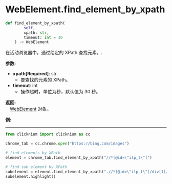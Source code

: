 
# WebElement.find_element_by_xpath
```python
def find_element_by_xpath(
        self,
        xpath: str,
        timeout: int = 30
    ) -> WebElement
```  

在活动浏览器中，通过给定的 XPath 查找元素。. 

**参数:**  
- **xpath[Required]**: str     
    - 要查找的元素的 XPath。  
- **timeout**: int  
    - 操作超时，单位为秒，默认值为 30 秒。

**返回:**  
    &emsp;[WebElement](webelement.md) 对象。

**例:**
***
```python
from clicknium import clicknium as cc

chrome_tab = cc.chrome.open("https://bing.com/images")

# find elements by XPath
element = chrome_tab.find_element_by_xpath("//*[@id=\"ilp_t\"]")

# find sub element by XPath
subelement = element.find_element_by_xpath(".//*[@id=\"ilp_t\"]/div[1]/div/*")
subelement.highlight()

```
